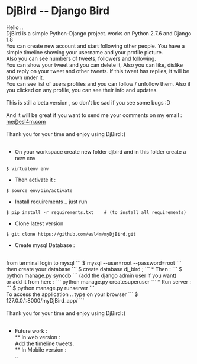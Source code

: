 # DjBird -- Django Bird
Hello ..
<br/>
 DjBird is a simple Python-Django project. works on Python 2.7.6 and Django 1.8
<br/>
 You can create new account and start following other people. You have a simple timeline showing your username and your profile picture.<br/>
Also you can see numbers of tweets, followers and following.<br/>
You can show your tweet and you can delete it, Also you can like, dislike and reply on your tweet and other tweets.
If this tweet has replies, it will be shown under it.<br/>
You can see list of users profiles and you can follow / unfollow them. Also if you clicked on any profile, you can see their info and updates.
<br/><br/>
This is still a beta version , so don't be sad if you see some bugs :D
<br/><br/>
And it will be great if you want to send me your comments on my email : me@esl4m.com
<br/><br/>
Thank you for your time and enjoy using DjBird :) 
<br/><br/>
* On your workspace create new folder djbird and in this folder create a new env<br/>
```
$ virtualenv env
```
* Then activate it :
```
$ source env/bin/activate
```
* Install requirements .. just run
```
$ pip install -r requirements.txt    # (to install all requirements)
```

* Clone latest version
```
$ git clone https://github.com/esl4m/myDjBird.git
```

* Create mysql Database :
<br/>
from terminal login to mysql 
```
$ mysql --user=root --password=root
```
then create your database 
```
$ create database dj_bird ;
```
* Then :
```
$ python manage.py syncdb
```
(add the django admin user if you want)
<br/>
or add it from here :
```
python manage.py createsuperuser
```
* Run server :
```
$ python manage.py runserver 
```
<br/>
To access the application .. type on your browser 
```
$ 127.0.0.1:8000/myDjBird_app/
```
<br/><br/>
Thank you for your time and enjoy using DjBird :)
<br/><br/>

* Future work :<br/>
** In web version :<br/>
Add the timeline tweets.<br/>
** In Mobile version :<br/>
..

